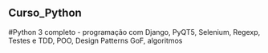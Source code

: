 ## Curso_Python
#Python 3 completo - programação com Django, PyQT5, Selenium, Regexp, Testes e TDD, POO, Design Patterns GoF, algoritmos
